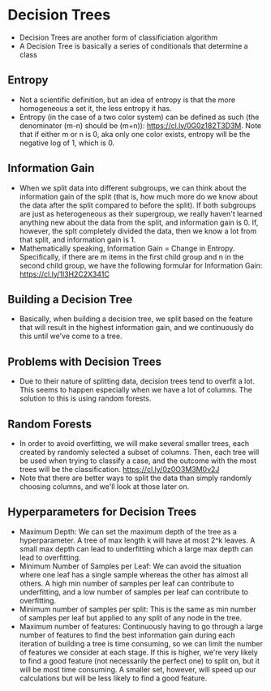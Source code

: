 # Decision Trees
- Decision Trees are another form of classificiation algorithm
- A Decision Tree is basically a series of conditionals that determine a class

## Entropy
- Not a scientific definition, but an idea of entropy is that the more homogeneous a set it, the less entropy it has.
- Entropy (in the case of a two color system) can be defined as such (the denominator (m-n) should be (m+n)): https://cl.ly/0G0z182T3D3M. Note that if either m or n is 0, aka only one color exists, entropy will be the negative log of 1, which is 0.

## Information Gain
- When we split data into different subgroups, we can think about the information gain of the split (that is, how much more do we know about the data after the split compared to before the split). If both subgroups are just as heterogeneous as their supergroup, we really haven't learned anything new about the data from the split, and information gain is 0. If, however, the splt completely divided the data, then we know a lot from that split, and information gain is 1. 
- Mathematically speaking, Information Gain = Change in Entropy. Specifically, if there are m items in the first child group and n in the second child group, we have the following formular for Information Gain: https://cl.ly/1l3H2C2X341C

## Building a Decision Tree
- Basically, when building a decision tree, we split based on the feature that will result in the highest information gain, and we continuously do this until we've come to a tree.

## Problems with Decision Trees
- Due to their nature of splitting data, decision trees tend to overfit a lot. This seems to happen especially when we have a lot of columns. The solution to this is using random forests.

## Random Forests
- In order to avoid overfitting, we will make several smaller trees, each created by randomly selected a subset of columns. Then, each tree will be used when trying to classify a case, and the outcome with the most trees will be the classification. https://cl.ly/0z0O3M3M0v2J
- Note that there are better ways to split the data than simply randomly choosing columns, and we'll look at those later on.

## Hyperparameters for Decision Trees
- Maximum Depth: We can set the maximum depth of the tree as a hyperparameter. A tree of max length k will have at most 2^k leaves. A small max depth can lead to underfitting which a large max depth can lead to overfitting.
- Minimum Number of Samples per Leaf: We can avoid the situation where one leaf has a single sample whereas the other has almost all others. A high min number of samples per leaf can contribute to underfitting, and a low number of samples per leaf can contribute to overfitting.
- Minimum number of samples per split: This is the same as min number of samples per leaf but applied to any split of any node in the tree.
- Maximum number of features: Continuously having to go through a large number of features to find the best information gain during each iteration of building a tree is time consuming, so we can limit the number of features we consider at each stage. If this is higher, we're very likely to find a good feature (not necessarily the perfect one) to split on, but it will be most time consuming. A smaller set, however, will speed up our calculations but will be less likely to find a good feature.


